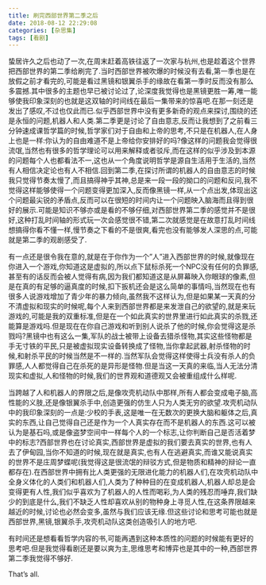 ```yaml
---
title: 刷完西部世界第二季之后
date: 2018-08-12 22:29:08
categories: [杂思集]
tags: [看剧]
---
```

蛰居许久之后也动了一次,在周末赶着高铁往返了一次家与杭州,也是趁着这个世界把西部世界的第二季给刷完了.当时西部世界被吹爆的时候没有去看,第一季也是在放假之前才看完的,可能是看过黑镜和银翼杀手的缘故在看第一季时反而没有那么多震撼.其中很多的主题也早已被讨论过了,论深度我觉得也是黑镜更胜一筹,唯一能够使我印象深刻的也就是这双轴的时间线在最后一集带来的惊喜吧.在那一刻还是发出了感叹,不过也仅此而已.似乎西部世界中没有更多新奇的观点来探讨,围绕的还是永恒的问题,机器人和人类.第二季更是讨论了自由意志,反而让我想到了之前看三分钟速成课哲学篇的时候,哲学家们对于自由和上帝的思考,不只是在机器人,在人身上也是一样:你认为的自由难道不是上帝给你安排好的吗?像这样的问题我会觉得很流氓,当然也有很多的哲学理论可以用来解释或者驳斥,而在这样的似乎涉及到本源的问题每个人也都看法不一,这也从一个角度说明哲学是源自生活用于生活的,当然有人相信决定论也有人不相信.回到第二季,在探讨所谓的机器人的自由意志的时候我只觉得节奏太慢了,而且搞得神乎其神,总是来一段一段的拗口的问题和反问,我不觉得这样能够使得一个问题变得更加深入,反而像黑镜一样,从一个点出发,体现出这个问题最尖锐的矛盾点,反而可以在很短的时间内让一个问题映入脑海而且得到很好的展示.可能是知识不够亦或是看的不够仔细,对西部世界第二季的感觉并不是很好,这种打乱时间轴的形式玩一次会感觉很不错,第二次就感觉是在故意打乱时间线想搞得你看不懂一样,慢节奏之下看的不是很爽,看完也没有能够发人深思的点,可能就是第二季的观剧感受了.

有一点还是很令我在意的,就是在于你作为一个”人”进入西部世界的时候,就像现在你进入一个游戏,你知道这是虚拟的,所以点下鼠标杀死一个NPC没有任何的负罪感,甚至有的话反而会被人觉得有病,因为我们都知道这是从屏幕映入你眼球的像素,但是在真的有足够的逼真度的时候,扣下扳机还会是这么简单的事情吗,当然现在也有很多人说游戏增加了青少年的暴力倾向,虽然我不这样认为,但是如果某一天真的分不清虚拟和现实的时候呢,每个人来到西部世界都是来发泄自己的欲望的,就是来玩游戏的,可能是我的双重标准,但是在一个如此真实的世界里进行如此真实的杀戮,还能算是游戏吗.但是现在在你自己游戏和听到别人说杀了他的时候,你会觉得这是杀戮吗?黑镜中也有这么一集,军队的战士被带上设备去猎杀怪物,其实这些怪物都是手无寸铁的平民,只是被虚拟现实设备转换成了怪物,当你拿起武器,射杀怪物的时候,和射杀平民的时候当然是不一样的.当然军队会觉得这样使得士兵没有杀人的负罪感,人人都觉得自己在杀死的是异形是怪物.但是当这一天真的来临,当人无法分清现实和虚拟,人和怪物的时候,我们的世界观和道德观又会被重组成什么样呢.

当跨越了人和机器人的界限之后,是像攻壳机动队中那样,所有人都会变成电子脑,高性能的义肢,还是像银翼杀手中,创造更强的仿生人只为人类无穷的欲望.攻壳机动队中的我印象深刻的一点是:少校的手表,这是唯一在无数次的更换大脑和躯体之后,真实的东西,让自己觉得自己还是作为一个人真实存在而不是机器人的东西.这可以被认为是基石吗,或是像盗梦空间中一样每个人的一个标志,让你判断自己是否活着梦中的标志?西部世界也在讨论真实,西部世界是虚拟的我们要去真实的世界,也有人去了伊甸园,当你不知道的时候,现在就是真实,也有人在逃避真实,而谁又能说真实的世界不是庄周梦蝶呢(我觉得这是很流氓的辩驳方式,但是物质和精神的辩论一直都存在).在西部世界中拥有比人类更强的无限进化能力的机器人们,在攻壳机动队中全身义体化的人类们和机器人们,人类为了种种目的在变成机器人,机器人却总是会变得更有人性,我们似乎喜欢为了机器人的人性而喝彩,为人类的残忍而唾弃,我们缺少的到底是什么,我们不缺乏人性却喜欢从别的物种身上寻觅人性,在这条界限越来越近的时候,讨论也必然会变多,虽然与我们应该无缘.但这些讨论和思考可能也就是西部世界,黑镜,银翼杀手,攻壳机动队这类创造吸引人的地方吧.

有时间还是想看看哲学内容的书,可能再遇到这种本质性的问题的时候能有更好的思考吧.但是我觉得看剧还是要以爽为主,思维思考和博弈也是其中的一种,西部世界第二季我觉得不够好.

That’s all.